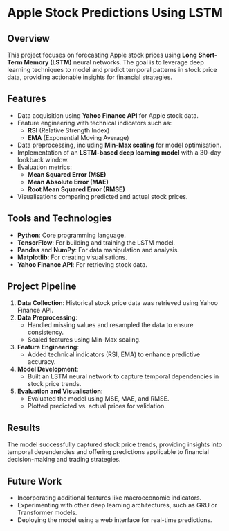 # Apple Stock Predictions Using LSTM

## Overview
This project focuses on forecasting Apple stock prices using **Long Short-Term Memory (LSTM)** neural networks. The goal is to leverage deep learning techniques to model and predict temporal patterns in stock price data, providing actionable insights for financial strategies.

## Features
- Data acquisition using **Yahoo Finance API** for Apple stock data.
- Feature engineering with technical indicators such as:
  - **RSI** (Relative Strength Index)
  - **EMA** (Exponential Moving Average)
- Data preprocessing, including **Min-Max scaling** for model optimisation.
- Implementation of an **LSTM-based deep learning model** with a 30-day lookback window.
- Evaluation metrics:
  - **Mean Squared Error (MSE)**
  - **Mean Absolute Error (MAE)**
  - **Root Mean Squared Error (RMSE)**
- Visualisations comparing predicted and actual stock prices.

## Tools and Technologies
- **Python**: Core programming language.
- **TensorFlow**: For building and training the LSTM model.
- **Pandas** and **NumPy**: For data manipulation and analysis.
- **Matplotlib**: For creating visualisations.
- **Yahoo Finance API**: For retrieving stock data.

## Project Pipeline
1. **Data Collection**: Historical stock price data was retrieved using Yahoo Finance API.
2. **Data Preprocessing**:
   - Handled missing values and resampled the data to ensure consistency.
   - Scaled features using Min-Max scaling.
3. **Feature Engineering**:
   - Added technical indicators (RSI, EMA) to enhance predictive accuracy.
4. **Model Development**:
   - Built an LSTM neural network to capture temporal dependencies in stock price trends.
5. **Evaluation and Visualisation**:
   - Evaluated the model using MSE, MAE, and RMSE.
   - Plotted predicted vs. actual prices for validation.

## Results
The model successfully captured stock price trends, providing insights into temporal dependencies and offering predictions applicable to financial decision-making and trading strategies.

## Future Work
- Incorporating additional features like macroeconomic indicators.
- Experimenting with other deep learning architectures, such as GRU or Transformer models.
- Deploying the model using a web interface for real-time predictions.
